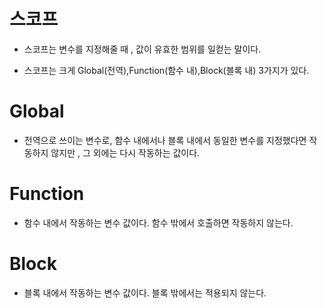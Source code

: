 # 스코프 

- 스코프는 변수를 지정해줄 때 , 값이 유효한 범위를 일컫는 말이다.

- 스코프는 크게 Global(전역),Function(함수 내),Block(블록 내) 3가지가 있다.

# Global

- 전역으로 쓰이는 변수로, 함수 내에서나 블록 내에서 동일한 변수를 지정했다면 작동하지 않지만 , 그 외에는 다시 작동하는 값이다.

# Function

- 함수 내에서 작동하는 변수 값이다. 함수 밖에서 호출하면 작동하지 않는다.

# Block

- 블록 내에서 작동하는 변수 값이다. 블록 밖에서는 적용되지 않는다.


